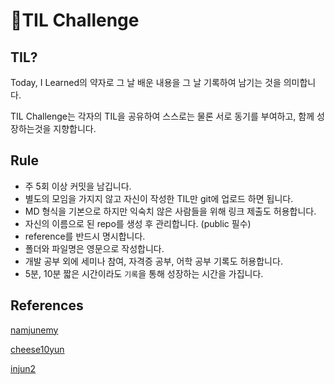 # :rocket:TIL Challenge

## TIL?

Today, I Learned의 약자로 그 날 배운 내용을 그 날 기록하여 남기는 것을 의미합니다.

TIL Challenge는 각자의 TIL을 공유하여 스스로는 물론 서로 동기를 부여하고, 함께 성장하는것을 지향합니다.

## Rule

+ 주 5회 이상 커밋을 남깁니다.
+ 별도의 모임을 가지지 않고 자신이 작성한 TIL만 git에 업로드 하면 됩니다.
+ MD 형식을 기본으로 하지만 익숙치 않은 사람들을 위해 링크 제출도 허용합니다.
+ 자신의 이름으로 된 repo를 생성 후 관리합니다. (public 필수)
+ reference를 반드시 명시합니다.
+ 폴더와 파일명은 영문으로 작성합니다.
+ 개발 공부 외에 세미나 참여, 자격증 공부, 어학 공부 기록도 허용합니다.
+ 5분, 10분 짧은 시간이라도 `기록`을 통해 성장하는 시간을 가집니다. 



## References

[namjunemy](https://github.com/namjunemy/TIL?tab=readme-ov-file)

[cheese10yun](https://github.com/cheese10yun/TIL?tab=readme-ov-file)

[injun2](https://github.com/InJun2/TIL)
